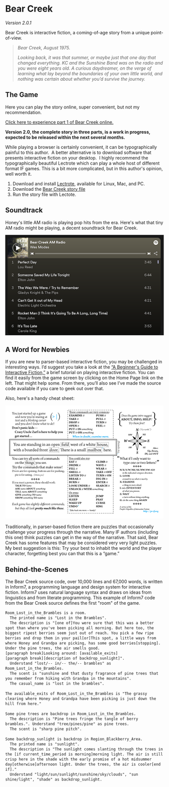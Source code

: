 # Bear Creek
*Version 2.0.1*

Bear Creek is interactive fiction, a coming-of-age story from a unique point-of-view.

> *Bear Creek, August 1975.*
>
> *Looking back, it was that summer, or maybe just that one day that changed everything. KC and the Sunshine Band was on the radio and you were eight years old. A curious daydreamer, on the verge of learning what lay beyond the boundaries of your own little world, and nothing was certain about whether you’d survive the journey.*

## The Game

Here you can play the story online, super convenient, but not my recommendation.

[Click here to experience part 1 of Bear Creek online.](https://modes.io/bear-creek/)

**Version 2.0, the complete story in three parts, is a work in progress, expected to be released within the next several months.**

While playing a browser is certainly convenient, it can be typographically painful to this author.  A better alternative is to download software that presents interactive fiction on your desktop.  I highly recommend the typographically beautiful Lectrote which can play a whole host of different format IF games. This is a bit more complicated, but in this author's opinion, well worth it.

1. Download and install [Lectrote](https://github.com/erkyrath/lectrote/releases), available for Linux, Mac, and PC.
2. Download the [Bear Creek story file](https://modes.io/html/bearcreek/Bear%20Creek.gblorb)
3. Run the story file with Lectote.

## Soundtrack

Honey's little AM radio is playing pop hits from the era. Here's what that tiny AM radio might be playing, a decent soundtrack for Bear Creek.

[![Screenshot of Spotify soundtrack playlist](https://github.com/wmodes/bearcreek/blob/main/Extras/spotify-playlist.png?raw=true)](https://open.spotify.com/playlist/6aYofBvKeIRwJUNq7CiJVG?si=b75792acb6f04ef0)

## A Word for Newbies

If you are new to parser-based interactive fiction, you may be challenged in interesting ways. I’d suggest you take a look at the [“A Beginner's Guide to Interactive Fiction,”](http://www.brasslantern.org/beginners/beginnersguide.html) a brief tutorial on playing interactive fiction. You can find it easily from the game screen by clicking on the Home Page link on the left. That might help some. From there, you’ll also see I’ve made the source code available if you care to geek out over that.

Also, here's a handy cheat sheet:

![IF Cheat Card](https://github.com/wmodes/bearcreek/blob/main/Extras/play-if-card.png?raw=true)

Traditionally, in parser-based fiction there are puzzles that occasionally challenge your progress through the narrative. Many IF authors (including this one) think puzzles can get in the way of the narrative.  That said, Bear Creek has some features that may be considered very very light puzzles. My best suggestion is this: Try your best to inhabit the world and the player character, forgetting best you can that this is a “game.”

## Behind-the-Scenes

The Bear Creek source code, over 10,000 lines and 67,000 words, is written in Inform7, a programming language and design system for interactive fiction. Inform7 uses natural language syntax and draws on ideas from linguistics and from literate programming. This example of Inform7 code from the Bear Creek source defines the first "room" of the game.

    Room_Lost_in_the_Brambles is a room.
      The printed name is "Lost in the Brambles".
      The description is "[one of]You were sure that this was a better spot than where you've been picking all morning. But here too, the biggest ripest berries seem just out of reach. You pick a few ripe berries and drop them in your pail[or]This spot, a little ways from where Honey and Grandpa are picking, has some good berries[stopping]. Under the pine trees, the air smells good.
    [paragraph break]Looking around: [available_exits]
    [paragraph break][description of backdrop_sunlight]".
      Understand "lost/-- in/-- the/-- brambles" as Room_Lost_in_the_Brambles.
      The scent is "sunshine and that dusty fragrance of pine trees that you remember from hiking with Grandpa in the mountains".
      The casual_name is "lost in the brambles".

    The available_exits of Room_Lost_in_the_Brambles is "The grassy clearing where Honey and Grandpa have been picking is just down the hill from here."

    Some pine trees are backdrop in Room_Lost_in_the_Brambles.
      The description is "Pine trees fringe the tangle of berry brambles.". Understand "tree/pines/pine" as pine trees.
      The scent is "sharp pine pitch".

    Some backdrop_sunlight is backdrop in Region_Blackberry_Area.
      The printed name is "sunlight".
      The description is "The sunlight comes slanting through the trees in the [if current_time_period is morning]morning light. The air is still crisp here in the shade with the early promise of a hot midsummer day[otherwise]afternoon light. Under the trees, the air is cooler[end if]."
      Understand "light/sun/sunlight/sunshine/sky/clouds", "sun shine/light", "shade" as backdrop_sunlight.
